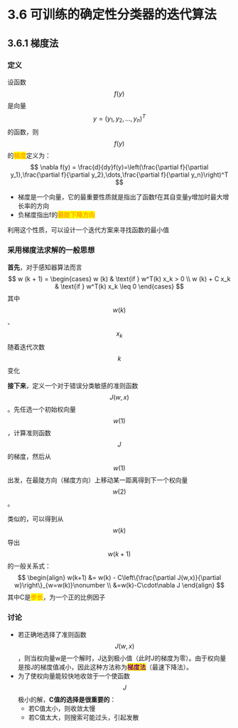 # 3.6 可训练的确定性分类器的迭代算法

## 3.6.1 梯度法

### 定义

设函数$$f(y)$$是向量$$y=(y_1,y_2,\dots,y_n)^T$$的函数，则$$f(y)$$的<mark style="color:orange;">**梯度**</mark>定义为：
$$
\nabla f(y) = \frac{d}{dy}f(y)=\left(\frac{\partial f}{\partial y_1},\frac{\partial f}{\partial y_2},\dots,\frac{\partial f}{\partial y_n}\right)^T
$$


- 梯度是一个向量，它的最重要性质就是指出了函数f在其自变量y增加时最大增长率的方向
- 负梯度指出f的<mark style="color:orange;">**最陡下降方向**</mark>

利用这个性质，可以设计一个迭代方案来寻找函数的最小值



### 采用梯度法求解的一般思想

**首先**，对于感知器算法而言
$$
w (k + 1) = 
\begin{cases} 
w (k) & \text{if } w^T(k) x_k > 0 \\
w (k) + C x_k & \text{if } w^T(k) x_k \leq 0
\end{cases}
$$
其中$$w(k)$$、$$x_k$$随着迭代次数$$k$$变化



**接下来**，定义一个对于错误分类敏感的准则函数$$J(w,x)$$。先任选一个初始权向量$$w(1)$$，计算准则函数$$J$$的梯度，然后从$$w(1)$$出发，在最陡方向（梯度方向）上移动某一距离得到下一个权向量$$w(2)$$ 。

类似的，可以得到从$$w(k)$$导出$$w(k+1)$$的一般关系式：
$$
\begin{align}
w(k+1) &= w(k) - C\left\{\frac{\partial J(w,x)}{\partial w}\right\}_{w=w(k)}\nonumber
\\
&=w(k)-C\cdot\nabla J
\end{align}
$$
其中C是<mark style="color:orange;">**步长**</mark>，为一个正的比例因子



### 讨论

- 若正确地选择了准则函数$$J(w,x)$$，则当权向量w是一个解时，J达到极小值（此时J的梯度为零）。由于权向量是按J的梯度值减小，因此这种方法称为<mark style="color:purple;">**梯度法**</mark>（最速下降法）。
- 为了使权向量能较快地收敛于一个使函数$$J$$极小的解，**C值的选择是很重要的**：
  - 若C值太小，则收敛太慢
  - 若C值太大，则搜索可能过头，引起发散
